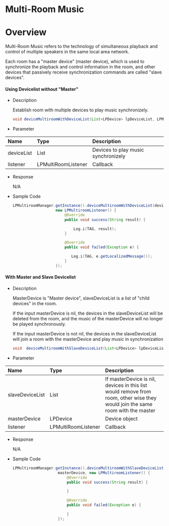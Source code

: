 # Multi-Room Music

# Overview

Multi-Room Music refers to the technology of simultaneous playback and control of multiple speakers in the same local area network.

Each room has a "master device" (master device), which is used to synchronize the playback and control information in the room, and other devices that passively receive synchronization commands are called "slave devices".


#### Using Devicelist without "Master"

- Description

    Establish room with multiple devices to play music synchronizely.

    ``` Java
    void deviceMultiroomWithDeviceList(List<LPDevice> lpDeviceList, LPMultiroomListener listener)
    ```

- Parameter

| Name         | Type                     | Description                                     |
| :----------- | :----------------------- | :---------------------------------------------- |
| deviceList   | List<LPDevice>           | Devices to play music synchronizely             |
| listener     | LPMultiRoomListener      | Callback                                        |

- Response

    N/A
    
- Sample Code

    ``` Java
    LPMultiroomManager.getInstance().deviceMultiroomWithDeviceList(deviceList,
                       new LPMultiroomListener() {
                           @Override
                           public void success(String result) {
 
                               Log.i(TAG, result);
                           }
 
                           @Override
                           public void failed(Exception e) {
 
                              Log.i(TAG, e.getLocalizedMessage());
                           }
                       });
    ```


#### With Master and Slave Devicelist

- Description

    MasterDevice is "Master device", slaveDeviceList is a list of "child devices" in the room.

    If the input masterDevice is nil, the devices in the slaveDeviceList will be deleted from the room, and the music of the masterDevice will no longer be played synchronously.

    If the input masterDevice is not nil, the devices in the slaveDeviceList will join a room with the masterDevice and play music in synchronization

    ``` Java
    void  deviceMultiroomWithSlaveDeviceList(List<LPDevice> lpDeviceList,  LPDevice masterDevice, LPMultiroomListener listener)
    ```

- Parameter

| Name            | Type                | Description                                                                                                                   |
| :-----------    | :--------------     | :-------------------------------------------------------------------------------                                              |
| slaveDeviceList | List<LPDevice>      | If masterDevice is nil, devices in this list would remove from room, other wise they would join the same room with the master |
| masterDevice    | LPDevice            | Device object                                                                                                                 |
| listener        | LPMultiRoomListener | Callback                                                                                                                      |

- Response

    N/A

- Sample Code

    ``` Java
    LPMultiroomManager.getInstance().deviceMultiroomWithSlaveDeviceList(deviceList,
                        masterDevice, new LPMultiroomListener() {
                            @Override
                            public void success(String result) {
 
                            }
 
                            @Override
                            public void failed(Exception e) {
 
                            }
                        });
    ```
